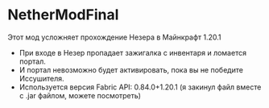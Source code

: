 # NetherModFinal
Этот мод усложняет прохождение Незера в Майнкрафт 1.20.1
- При входе в Незер пропадает зажигалка с инвентаря и ломается портал.
- И портал невозможно будет активировать, пока вы не победите Иссушителя.
- Используется версия Fabric API: 0.84.0+1.20.1 (я закинул файл вместе с .jar файлом, можете посмотреть)
